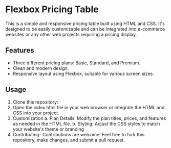 # Flexbox Pricing Table

This is a simple and responsive pricing table built using HTML and CSS. It's designed to be easily customizable and can be integrated into e-commerce websites or any other web projects requiring a pricing display.



## Features

- Three different pricing plans: Basic, Standard, and Premium.
- Clean and modern design.
- Responsive layout using Flexbox, suitable for various screen sizes.

## Usage

1. Clone this repository:
2. Open the index.html file in your web browser or integrate the HTML and CSS into your project.
3. Customization
    a. Plan Details: Modify the plan titles, prices, and features as needed in the HTML file.
    b. Styling: Adjust the CSS styles to match your website's theme or branding
4. Contributing- Contributions are welcome! Feel free to fork this repository, make changes, and submit a pull request.
   

